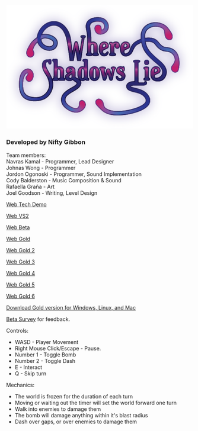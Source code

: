 ![](WSLtitle.png)

### Developed by Nifty Gibbon 
Team members:  
Navras Kamal - Programmer, Lead Designer  
Johnas Wong - Programmer  
Jordon Ogonoski - Programmer, Sound Implementation  
Cody Balderston - Music Composition & Sound  
Rafaella Graña - Art  
Joel Goodson - Writing, Level Design  

[Web Tech Demo](/Where-Shadows-Lie-TechDemo/index.html)  

[Web VS2](/Where-Shadows-Lie-VS2/index.html)  

[Web Beta](/Where-Shadows-Lie-Beta/index.html)  
  
[Web Gold](/Where-Shadows-Lie-Gold/index.html)

[Web Gold 2](/Where-Shadows-Lie-Gold-2/index.html)

[Web Gold 3](/Where-Shadows-Lie-Gold-3/index.html)

[Web Gold 4](/Gold4/index.html)

[Web Gold 5](/Gold5/index.html)

[Web Gold 6](/Gold6/index.html)

[Download Gold version for Windows, Linux, and Mac](https://drive.google.com/drive/folders/17Oth8vUswKhUiqdaWF_71yEVlUKgTN4k?usp=sharing)

[Beta Survey](https://docs.google.com/forms/d/e/1FAIpQLSekGYjYwfw56Igb0LpmNZ1XYzRhB4KtqJw63D2Yx3Yzf9Hwfg/viewform?usp=sf_link) for feedback.


Controls:

* WASD - Player Movement
* Right Mouse Click/Escape - Pause.
* Number 1 - Toggle Bomb
* Number 2 - Toggle Dash
* E - Interact
* Q - Skip turn


Mechanics:

* The world is frozen for the duration of each turn
* Moving or waiting out the timer will set the world forward one turn
* Walk into enemies to damage them
* The bomb will damage anything within it's blast radius
* Dash over gaps, or over enemies to damage them
